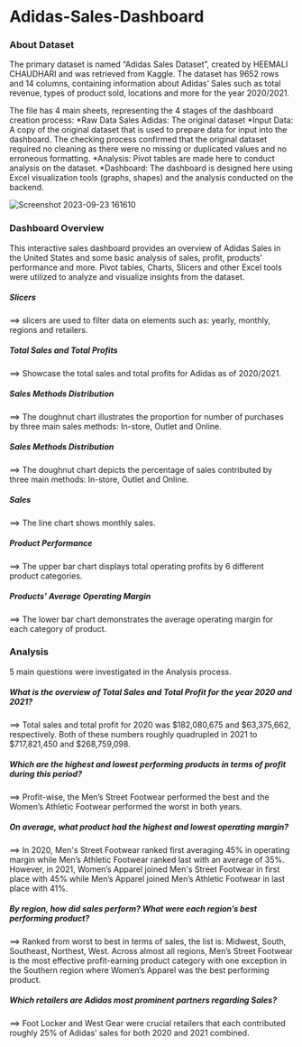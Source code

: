 # Adidas-Sales-Dashboard

### About Dataset
The primary dataset is named “Adidas Sales Dataset”, created by HEEMALI CHAUDHARI and was retrieved from Kaggle. The dataset has 9652 rows and 14 columns, containing information about Adidas’ Sales such as total revenue, types of product sold, locations and more for the year 2020/2021.

The file has 4 main sheets, representing the 4 stages of the dashboard creation process:
*Raw Data Sales Adidas: The original dataset
*Input Data: A copy of the original dataset that is used to prepare data for input into the dashboard. The checking process confirmed that the original dataset required no cleaning as there were no missing or duplicated values and no erroneous formatting.
*Analysis: Pivot tables are made here to conduct analysis on the dataset.
*Dashboard: The dashboard is designed here using Excel visualization tools (graphs, shapes) and the analysis conducted on the backend.

![Screenshot 2023-09-23 161610](https://github.com/NathanKhuat3/Adidas-Sales-Dashboard/assets/136769070/a9f7682b-894a-415b-b56d-44415ea3914e)

### Dashboard Overview
This interactive sales dashboard provides an overview of Adidas Sales in the United States and some basic analysis of sales, profit, products’ performance and more. Pivot tables, Charts, Slicers and other Excel tools were utilized to analyze and visualize insights from the dataset.

##### Slicers
==> slicers are used to filter data on elements such as: yearly, monthly, regions and retailers.  
##### Total Sales and Total Profits
==> Showcase the total sales and total profits for Adidas as of 2020/2021.  
##### Sales Methods Distribution
==> The doughnut chart illustrates the proportion for number of purchases by three main sales methods: In-store, Outlet and Online.  
##### Sales Methods Distribution
==> The doughnut chart depicts the percentage of sales contributed by three main methods: In-store, Outlet and Online.  
##### Sales
==> The line chart shows monthly sales.    
##### Product Performance
==> The upper bar chart displays total operating profits by 6 different product categories.  
##### Products' Average Operating Margin
==> The lower bar chart demonstrates the average operating margin for each category of product.  

### Analysis
5 main questions were investigated in the Analysis process.

##### _What is the overview of Total Sales and Total Profit for the year 2020 and 2021?_  
==> Total sales and total profit for 2020 was $182,080,675 and $63,375,662, respectively. Both of these numbers roughly quadrupled in 2021 to $717,821,450 and $268,759,098.

##### _Which are the highest and lowest performing products in terms of profit during this period?_  
==> Profit-wise, the Men’s Street Footwear performed the best and the Women’s Athletic Footwear performed the worst in both years. 

##### _On average, what product had the highest and lowest operating margin?_  
==> In 2020, Men's Street Footwear ranked first averaging 45% in operating margin while Men’s Athletic Footwear ranked last with an average of 35%. However, in 2021, Women’s Apparel joined Men's Street Footwear in first place with 45% while Men’s Apparel joined Men’s Athletic Footwear in last place with 41%.

##### _By region, how did sales perform? What were each region’s best performing product?_  
==>  Ranked from worst to best in terms of sales, the list is: Midwest, South, Southeast, Northest, West. Across almost all regions, Men’s Street Footwear is the most effective profit-earning product category with one exception in the Southern region where Women’s Apparel was the best performing product. 

##### _Which retailers are Adidas most prominent partners regarding Sales?_  
==> Foot Locker and West Gear were crucial retailers that each contributed roughly 25% of Adidas’ sales for both 2020 and 2021 combined. 

